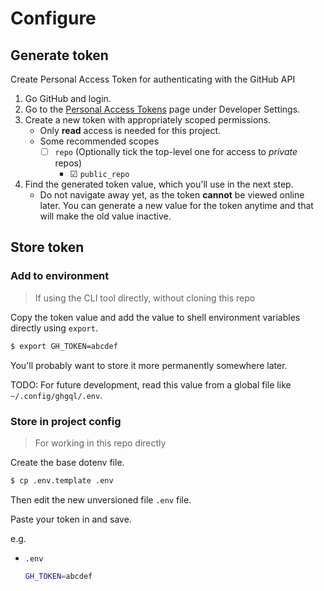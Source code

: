 # Configure

## Generate token

Create Personal Access Token for authenticating with the GitHub API

1. Go GitHub and login.
2. Go to the [Personal Access Tokens](https://github.com/settings/tokens) page under Developer Settings.
3. Create a new token with appropriately scoped permissions.
    - Only **read** access is needed for this project.
    - Some recommended scopes
        * ☐ `repo` (Optionally tick the top-level one for access to _private_ repos)
            - ☑ `public_repo`
4. Find the generated token value, which you'll use in the next step.
    - Do not navigate away yet, as the token **cannot** be viewed online later. You can generate a new value for the token anytime and that will make the old value inactive.


## Store token

### Add to environment
> If using the CLI tool directly, without cloning this repo

Copy the token value and add the value to shell environment variables directly using `export`.

```sh
$ export GH_TOKEN=abcdef
```

You'll probably want to store it more permanently somewhere later.

TODO: For future development, read this value from a global file like `~/.config/ghgql/.env`.

### Store in project config
> For working in this repo directly

Create the base dotenv file.

```sh
$ cp .env.template .env
```

Then edit the new unversioned file `.env` file.

Paste your token in and save.

e.g.

- `.env`
    ```sh
    GH_TOKEN=abcdef
    ```

